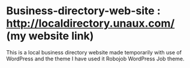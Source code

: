 # Business-directory-web-site : http://localdirectory.unaux.com/  (my website link)
This is a local business directory website made temporarily with use of WordPress and the theme I have used it Robojob WordPress Job theme.
